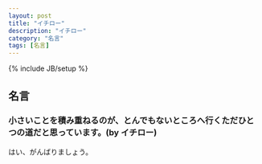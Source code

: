 ```yaml
---
layout: post
title: "イチロー"
description: "イチロー"
category: "名言"
tags: [名言]
---
```


{% include JB/setup %}

## 名言

### 小さいことを積み重ねるのが、とんでもないところへ行くただひとつの道だと思っています。(by イチロー)

はい、がんばりましょう。
